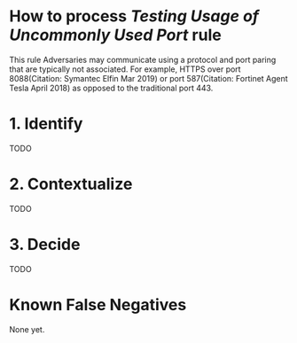 # How to process *Testing Usage of Uncommonly Used Port* rule
This rule Adversaries may communicate using a protocol and port paring that are typically not associated.
For example, HTTPS over port 8088(Citation: Symantec Elfin Mar 2019) or port 587(Citation: Fortinet Agent Tesla April 2018) as opposed to the traditional port 443.

# 1. Identify
TODO

# 2. Contextualize
TODO

# 3. Decide
TODO

# Known False Negatives
None yet.
